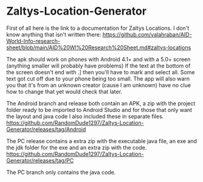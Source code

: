 # Zaltys-Location-Generator

First of all here is the link to a documentation for Zaltys Locations. I don't know anything that isn't written there:
https://github.com/valahraban/AID-World-Info-research-sheet/blob/main/AID%20WI%20Research%20Sheet.md#zaltys-locations

The apk should work on phones with Android 4.1+ and with a 5.0+ screen (anything smaller will probably have problems)
If the text at the bottom of the screen doesn't end with .] then you'll have to mark and select all. Some text got cut off due to your phone being too small.
The app will also warn you that it's from an unknown creator (cause I am unknown) have no clue how to change that yet would check that later.

The Android branch and release both contain an APK, a zip with the project folder ready to be imported to Android Studio and for those that only want the layout and java code I also included these in separate files.
https://github.com/RandomDude1297/Zaltys-Location-Generator/releases/tag/Android

The PC release contains a extra zip with the executable java file, an exe and the jdk folder for the exe and an extra zip with the code.
https://github.com/RandomDude1297/Zaltys-Location-Generator/releases/tag/PC

The PC branch only contains the java code.
